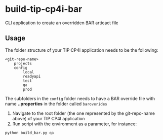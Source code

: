 # build-tip-cp4i-bar
CLI application to create an overridden BAR articact file

## Usage
The folder structure of your TIP CP4I application needs to be the following:
```
<git-repo-name>
    projects
    config
        local
        readyapi
        test
        qa
        prod
```

The subfolders in the `config` folder needs to have a BAR override file with name **<git-repo-name>.<environment>.properties** in the folder called `baroverides`

1. Navigate to the root folder (the one represented by the git-repo-name above) of your TIP CP4I application
2. Run script with the environment as a parameter, for instance:
```
python build_bar.py qa
```